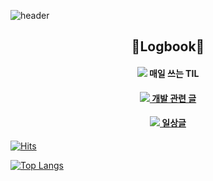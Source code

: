![header](https://capsule-render.vercel.app/api?text=Joy%20Github!&type=waving&width=100&height=300&color=gradient)

<div align="center"> 
  <h2 align="center"> 📝Logbook📝 </h2>
  <h4 align="center">
    <img src="https://img.shields.io/badge/Notion-000000?style=flat&logo=notion&logoColor=white" /> 매일 쓰는 TIL
  </h4>
  <a href="https://velog.io/@eun0leee">
    <h4 align="center">
      <img src="https://img.shields.io/badge/Velog-20C997?style=flat&logo=Velog&logoColor=white" /> 개발 관련 글
    </h4>
  </a>
  <a href="https://blog.naver.com/eun0leee">
    <h4 align="center">
    <img src="https://img.shields.io/badge/Blog-03C75A?style=flat&logo=Naver&logoColor=white" /> 일상글
    </h4>
  </a>
</div>

[![Hits](https://hits.seeyoufarm.com/api/count/incr/badge.svg?url=https%3A%2F%2Fgithub.com%2Feun0leee%2Fhit-counter&count_bg=%23DC86D8&title_bg=%238F279E&icon=&icon_color=%23E7E7E7&title=hits&edge_flat=false)](https://hits.seeyoufarm.com)

[![Top Langs](https://github-readme-stats.vercel.app/api/top-langs/?username=eun0leee&layout=compact)](https://github.com/eun0leee/github-readme-stats)

